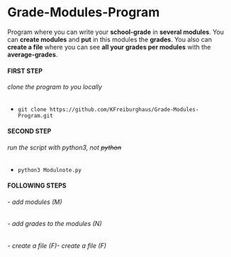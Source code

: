 # Grade-Modules-Program
Program where you can write your **school-grade** in **several modules**. You can **create modules** and **put** in this modules the **grades**. You also can **create a file** where you can see **all your grades per modules** with the **average-grades**.

#### FIRST STEP
###### clone the program to you locally
- `git clone https://github.com/KFreiburghaus/Grade-Modules-Program.git`

#### SECOND STEP
###### run the script with python3, not ~~python~~
- `python3 Modulnote.py`

#### FOLLOWING STEPS
###### - add modules (M)
###### - add grades to the modules (N)
###### - create a file (F)- create a file (F)
